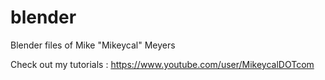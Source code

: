 # blender
Blender files of Mike "Mikeycal" Meyers

Check out my tutorials :
https://www.youtube.com/user/MikeycalDOTcom

